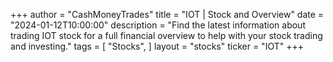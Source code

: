 +++
author = "CashMoneyTrades"
title = "IOT | Stock and Overview"
date = "2024-01-12T10:00:00"
description = "Find the latest information about trading IOT stock for a full financial overview to help with your stock trading and investing."
tags = [
"Stocks",
]
layout = "stocks"
ticker = "IOT"
+++
        


    
        